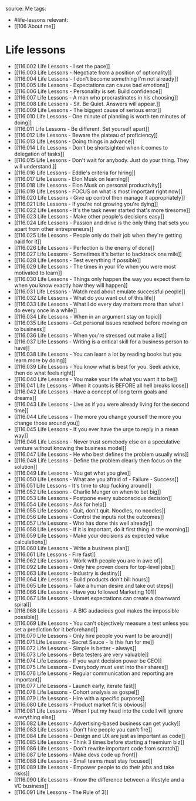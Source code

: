 source: Me
tags:
- #life-lessons 
relevant:
- [[106 About me]]

# Life lessons

- [[116.002 Life Lessons - I set the pace]]
- [[116.003 Life Lessons - Negotiate from a position of optionality]]
- [[116.004 Life Lessons - I don't become something I'm not already]]
- [[116.005 Life Lessons - Expectations can cause bad emotions]]
- [[116.006 Life Lessons - Personality is set. Build confidence]]
- [[116.007 Life Lessons - A man who procrastinates in his choosing]]
- [[116.008 Life Lessons - Sit. Be Quiet. Answers will appear.]]
- [[116.009 Life Lessons - The biggest cause of serious error]]
- [[116.010 Life Lessons - One minute of planning is worth ten minutes of doing]]
- [[116.011 Life Lessons - Be different. Set yourself apart]]
- [[116.012 Life Lessons - Beware the plateau of proficiency]]
- [[116.013 Life Lessons - Doing things in advance]]
- [[116.014 Life Lessons - Don't be shortsighted when it comes to delegation of tasks]]
- [[116.015 Life Lessons - Don't wait for anybody. Just do your thing. They will understand.]]
- [[116.016 Life Lessons - Eddie's criteria for hiring]]
- [[116.017 Life Lessons - Elon Musk on learning]]
- [[116.018 Life Lessons - Elon Musk on personal productivity]]
- [[116.019 Life Lessons - FOCUS on what is most important right now]]
- [[116.020 Life Lessons - Give up control then manage it appropriately]]
- [[116.021 Life Lessons - If you're not growing you're dying]]
- [[116.022 Life Lessons - It's the task never started that's more tiresome]]
- [[116.023 Life Lessons - Make other people's decisions easy]]
- [[116.024 Life Lessons - Passion and drive is the only thing that sets you apart from other entrepreneurs]]
- [[116.025 Life Lessons - People only do their job when they're getting paid for it]]
- [[116.026 Life Lessons - Perfection is the enemy of done]]
- [[116.027 Life Lessons - Sometimes it's better to backtrack one mile]]
- [[116.028 Life Lessons - Test everything if possible]]
- [[116.029 Life Lessons - The times in your life when you were most motivated to learn]]
- [[116.030 Life Lessons - Things only happen the way you expect them to when you know exactly how they will happen]]
- [[116.031 Life Lessons - Watch read about emulate successful people]]
- [[116.032 Life Lessons - What do you want out of this life]]
- [[116.033 Life Lessons - What I do every day matters more than what I do every once in a while]]
- [[116.034 Life Lessons - When in an argument stay on topic]]
- [[116.035 Life Lessons - Get personal issues resolved before moving on to business]]
- [[116.036 Life Lessons - When you're stressed out make a list]]
- [[116.037 Life Lessons - Writing is a critical skill for a business person to have]]
- [[116.038 Life Lessons - You can learn a lot by reading books but you learn more by doing]]
- [[116.039 Life Lessons - You know what is best for you. Seek advice, then do what feels right]]
- [[116.040 Life Lessons - You make your life what you want it to be]]
- [[116.041 Life Lessons - When it counts is BEFORE all hell breaks loose]]
- [[116.042 Life Lessons - Have a concept of long term goals and dreams]]
- [[116.043 Life Lessons - Live as if you were already living for the second time]]
- [[116.044 Life Lessons - The more you change yourself the more you change those around you]]
- [[116.045 Life Lessons - If you ever have the urge to reply in a mean way]]
- [[116.046 Life Lessons - Never trust somebody else on a speculative venture without knowing the business model]]
- [[116.047 Life Lessons - He who best defines the problem usually wins]]
- [[116.048 Life Lessons - Define the problem clearly then focus on the solution]]
- [[116.049 Life Lessons - You get what you give]]
- [[116.050 Life Lessons - What are you afraid of - Failure - Success]]
- [[116.051 Life Lessons - It's time to stop fucking around]]
- [[116.052 Life Lessons - Charlie Munger on when to bet big]]
- [[116.053 Life Lessons - Postpone every subconscious decision]]
- [[116.054 Life Lessons - Ask for help]]
- [[116.055 Life Lessons - Quit, don't quit. Noodles, no noodles]]
- [[116.056 Life Lessons - Control the inputs not the outcomes]]
- [[116.057 Life Lessons - Who has done this well already]]
- [[116.058 Life Lessons - If it is important, do it first thing in the morning]]
- [[116.059 Life Lessons - Make your decisions as expected value calculations]]
- [[116.060 Life Lessons - Write a business plan]]
- [[116.061 Life Lessons - Fire fast]]
- [[116.062 Life Lessons - Work with people you are in awe of]]
- [[116.092 Life Lessons - Only hire proven doers for top-level jobs]]
- [[116.063 Life Lessons - Industry is destiny]]
- [[116.064 Life Lessons - Build products don't bill hours]]
- [[116.065 Life Lessons - Take a human desire and take out steps]]
- [[116.066 Life Lessons - Have you followed Marketing 101]]
- [[116.067 Life Lessons - Unmet expectations can create a downward spiral]]
- [[116.068 Life Lessons - A BIG audacious goal makes the impossible possible]]
- [[116.069 Life Lessons - You can't objectively measure a test unless you set a prediction for it beforehand]]
- [[116.070 Life Lessons - Only hire people you want to be around]]
- [[116.071 Life Lessons - Secret Sauce - Is this fun for me]]
- [[116.072 Life Lessons - Simple is better - always]]
- [[116.073 Life Lessons - Beta testers are very valuable]]
- [[116.074 Life Lessons - If you want decision power be CEO]]
- [[116.075 Life Lessons - Everybody must vest into their shares]]
- [[116.076 Life Lessons - Regular communication and reporting are important]]
- [[116.077 Life Lessons - Launch early, iterate fast]]
- [[116.078 Life Lessons - Cohort analysis as gospel]]
- [[116.079 Life Lessons - Hire with a specific purpose]]
- [[116.080 Life Lessons - Product market fit is obvious]]
- [[116.081 Life Lessons - When I put my head into the code I will ignore everything else]]
- [[116.082 Life Lessons - Advertising-based business can get yucky]]
- [[116.083 Life Lessons - Don't hire people you can't fire]]
- [[116.084 Life Lessons - Design and UX are just as important as code]]
- [[116.085 Life Lessons - Think 3 times before starting a freemium biz]]
- [[116.086 Life Lessons - Don't rewrite important code from scratch]]
- [[116.087 Life Lessons - Make devs code up front]]
- [[116.088 Life Lessons - Small teams must stay focused]]
- [[116.089 Life Lessons - Empower people to do their jobs and take risks]]
- [[116.090 Life Lessons - Know the difference between a lifestyle and a VC business]]
- [[116.091 Life Lessons - The Rule of 3]]

